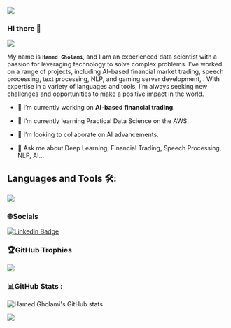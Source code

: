 <!-- number of visitors -->
![](https://komarev.com/ghpvc/?username=hamiGH&label=Visitors+Count&color=red&style=flat-square)


### Hi there 👋

<p align="left">
 <img src="https://readme-typing-svg.herokuapp.com/?lines=Welcome+to+my+GitHub+Profile!&center=true&width=360&height=30">
</p>

<!-- <a target="blank"><img align="left" src="./assets/profile_pic.gif" /></a> -->


My name is **`Hamed Gholami`**, and I am an experienced data scientist with a passion for leveraging technology to solve complex problems. I've worked on a range of projects, including AI-based financial market trading, speech processing, text processing, NLP, and gaming server development, . With expertise in a variety of languages and tools, I'm always seeking new challenges and opportunities to make a positive impact in the world.

<!--
**hamiGH/hamiGH** is a ✨ _special_ ✨ repository because its `README.md` (this file) appears on your GitHub profile.

Here are some ideas to get you started:
-->

- 🔭 I’m currently working on **AI-based financial trading**.

- 🌱 I’m currently learning Practical Data Science on the AWS.

- 👯 I’m looking to collaborate on AI advancements.

- 💬 Ask me about Deep Learning, Financial Trading, Speech Processing, NLP, AI...

## Languages and Tools 🛠:

<p>
<img src="https://img.icons8.com/color/48/000000/python--v2.png"m0kht4r/>
</p>

### 🌐Socials

[![Linkedin Badge](https://img.shields.io/badge/-LinkedIn-blue?style=flat-square&logo=Linkedin&logoColor=white&link=https://www.linkedin.com/in/jang-won-park/)](https://www.linkedin.com/in/hamed-gholami-139004150/)

### 🏆GitHub Trophies

![](https://github-profile-trophy.vercel.app/?username=hamiGH&theme=darkhub&no-frame=false&no-bg=false&margin-w=4)

### 📊GitHub Stats :


![Hamed Gholami's GitHub stats](https://github-readme-stats.vercel.app/api?username=hamiGH&theme=dark&show_icons=true)


<!-- ![](https://github-readme-streak-stats.herokuapp.com/?user=vahidalizadeh&theme=radical&hide_border=false)<br/> -->

![](http://github-readme-streak-stats.herokuapp.com?user=hamiGH&theme=elegant&date_format=M%20j%5B%2C%20Y%5D)<br/>


